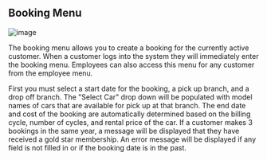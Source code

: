 ## Booking Menu

![image](https://github.com/efirdc/CS291_Project/blob/cory/booking.png?raw=true)

The booking menu allows you to create a booking for the currently active customer. When a customer logs into the system they will immediately enter the booking menu. Employees can also access this menu for any customer from the employee menu.

First you must select a start date for the booking, a pick up branch, and a drop off branch. The "Select Car" drop down will be populated with model names of cars that are available for pick up at that branch. The end date and cost of the booking are automatically determined based on the billing cycle, number of cycles, and rental price of the car. If a customer makes 3 bookings in the same year, a message will be displayed that they have received a gold star membership. An error message will be displayed if any field is not filled in or if the booking date is in the past.
